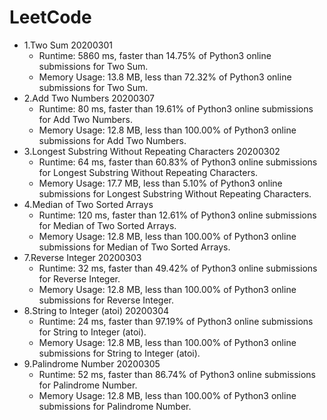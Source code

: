 # LeetCode

- 1.Two Sum 20200301
    - Runtime: 5860 ms, faster than 14.75% of Python3 online submissions for Two Sum.
    - Memory Usage: 13.8 MB, less than 72.32% of Python3 online submissions for Two Sum.
- 2.Add Two Numbers 20200307
    - Runtime: 80 ms, faster than 19.61% of Python3 online submissions for Add Two Numbers.
    - Memory Usage: 12.8 MB, less than 100.00% of Python3 online submissions for Add Two Numbers.
- 3.Longest Substring Without Repeating Characters 20200302
    - Runtime: 64 ms, faster than 60.83% of Python3 online submissions for Longest Substring Without Repeating Characters.
    - Memory Usage: 17.7 MB, less than 5.10% of Python3 online submissions for Longest Substring Without Repeating Characters.
- 4.Median of Two Sorted Arrays
    - Runtime: 120 ms, faster than 12.61% of Python3 online submissions for Median of Two Sorted Arrays.
    - Memory Usage: 12.8 MB, less than 100.00% of Python3 online submissions for Median of Two Sorted Arrays.
- 7.Reverse Integer 20200303
    - Runtime: 32 ms, faster than 49.42% of Python3 online submissions for Reverse Integer.
    - Memory Usage: 12.8 MB, less than 100.00% of Python3 online submissions for Reverse Integer.
- 8.String to Integer (atoi) 20200304
    - Runtime: 24 ms, faster than 97.19% of Python3 online submissions for String to Integer (atoi).
    - Memory Usage: 12.8 MB, less than 100.00% of Python3 online submissions for String to Integer (atoi).
- 9.Palindrome Number 20200305
    - Runtime: 52 ms, faster than 86.74% of Python3 online submissions for Palindrome Number.
    - Memory Usage: 12.8 MB, less than 100.00% of Python3 online submissions for Palindrome Number.